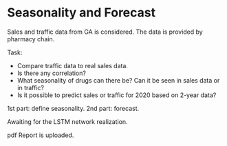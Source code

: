 # Seasonality and Forecast

Sales and traffic data from GA is considered. The data is provided by pharmacy chain.

  Task:

  - Сompare traffic data to real sales data.
  - Is there any correlation?
  - What seasonality of drugs can there be? Can it be seen in sales data or in traffic?
  - Is it possible to predict sales or traffic for 2020 based on 2-year data?
 
 
1st part: define seasonality.
2nd part: forecast.

Awaiting for the LSTM network realization.

pdf Report is uploaded.
